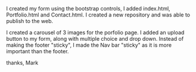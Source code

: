 I created my form using the bootstrap controls, I added index.html, Portfolio.html and Contact.html. I created a new repository and was able to publish to the web.

I created a carousel of 3 images for the porfolio page.
I added an upload button to my form, along with multiple choice and drop down.
Instead of making the footer "sticky", I made the Nav bar "sticky" as it is more important than the footer.

thanks,
Mark 

